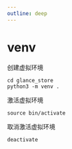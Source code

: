 ```yaml
---
outline: deep
---
```


# venv

创建虚拟环境
```shell
cd glance_store
python3 -m venv .
```

激活虚拟环境
```shell
source bin/activate
```

取消激活虚拟环境
```shell
deactivate
```
